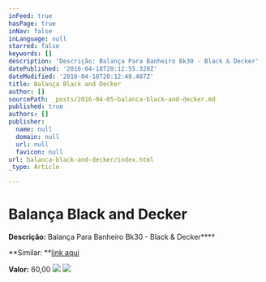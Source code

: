 ```yaml
---
inFeed: true
hasPage: true
inNav: false
inLanguage: null
starred: false
keywords: []
description: 'Descrição: Balança Para Banheiro Bk30 - Black & Decker'
datePublished: '2016-04-18T20:12:55.328Z'
dateModified: '2016-04-18T20:12:48.487Z'
title: Balança Black and Decker
author: []
sourcePath: _posts/2016-04-05-balanca-black-and-decker.md
published: true
authors: []
publisher:
  name: null
  domain: null
  url: null
  favicon: null
url: balanca-black-and-decker/index.html
_type: Article

---
```

# Balança Black and Decker

**Descrição:** Balança Para Banheiro Bk30 - Black & Decker****

**Similar: **[link aqui][0]

**Valor:** 60,00
![](https://the-grid-user-content.s3-us-west-2.amazonaws.com/76c82699-4947-4981-8549-403f635a3bbe.jpg)
![](https://the-grid-user-content.s3-us-west-2.amazonaws.com/51e91a0c-2884-4872-8394-a1d5663cdc05.jpg)

[0]: http://www.pontofrio.com.br/BelezaSaude/saude/Balancas/Balanca-Digital-Black-Decker-BK30-829172.html